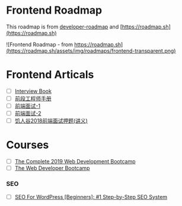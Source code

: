 # Frontend Roadmap
This roadmap is from [developer-roadmap](https://github.com/kamranahmedse/developer-roadmap) and [https://roadmap.sh](https://roadmap.sh)

![Frontend Roadmap - from https://roadmap.sh](https://roadmap.sh/assets/img/roadmaps/frontend-transparent.png)

# Frontend Articals

- [ ] [Interview Book](https://mountain-buzhou.github.io/Interview-Book/guide/)
- [ ] [前段工程师手册](https://leohxj.gitbooks.io/front-end-database/content/html-and-css-basic/index.html)
- [ ] [前端面试-1](https://blog.csdn.net/weixin_38004595/article/details/88310529)
- [ ] [前端面试-2](https://blog.csdn.net/qq_29438877/article/details/96942052)
- [ ] [饥人谷2018前端面试押题(讲义)](https://zhuanlan.zhihu.com/p/34536462)

# Courses

- [ ] [The Complete 2019 Web Development Bootcamp](https://www.udemy.com/course/the-complete-web-development-bootcamp/)
- [ ] [The Web Developer Bootcamp](https://www.udemy.com/the-web-developer-bootcamp/)

### SEO
- [ ] [SEO For WordPress [Beginners]: #1 Step-by-Step SEO System](https://www.udemy.com/seo-for-wordpress-tutorial-videos/)

